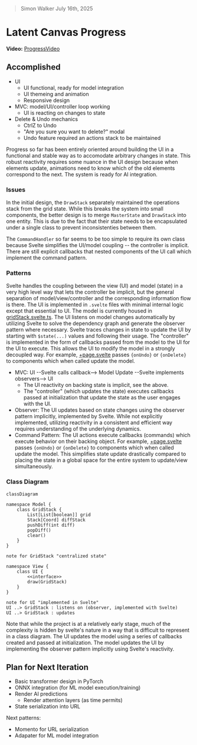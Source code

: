 > Simon Walker
> July 16th, 2025

# Latent Canvas Progress

**Video:**
[ProgressVideo](./progress.mp4)
## Accomplished
- UI
   - UI functional, ready for model integration
   - UI themeing and animation
   - Responsive design
- MVC: model/UI/controller loop working
  - UI is reacting on changes to state
- Delete & Undo mechanics
  - CtrlZ to Undo
  - "Are you sure you want to delete?" modal
  - Undo feature required an actions stack to be maintained

Progress so far has been entirely oriented around building the UI in a functional and stable way as
to accomodate arbitrary changes in state. This robust reactivity requires some nuance in the UI
design because when elements update, animations need to know which of the old elements correspond to
the next. The system is ready for AI integration.
### Issues

In the initial design, the `DrawStack` separately maintained the operations stack from the grid
state. While this breaks the system into small components, the better design is to merge
`MasterState` and `DrawStack` into one entity. This is due to the fact that their state needs to be
encapsulated under a single class to prevent inconsistenties between them.

The `CommandHandler` so far seems to be too simple to require its own class because Svelte
simplifies the UI/model coupling -- the controller is implicit. There are still explicit callbacks
that nested components of the UI call which implement the command pattern.
### Patterns
Svelte handles the coupling between the view (UI) and model (state) in a very high level way
that lets the controller be implicit, but the general separation of model/view/controller and
the corresponding information flow is there. The UI is implemented in `.svelte` files with
minimal internal logic except that essential to UI. The model is currently housed in
  [gridStack.svelte.ts](../src/lib/gridStack.svelte.ts). The UI listens on model changes
automatically by utilizing Svelte to solve the dependency graph and generate the observer pattern
where necessary. Svelte traces changes in state to update the UI by starting with `$state(...)`
values and following their usage. The "controller" is implemented in the form of callbacks passed
from the model to the UI for the UI to execute. This allows the UI to modify the model in a
strongly decoupled way. For example, [+page.svelte](../src/routes/+page.svelte) passes `{onUndo}` or `{onDelete}` to components which when called update the model.

- MVC:  UI --Svelte calls callback--> Model Update --Svelte implements observers--> UI
  - The UI reactivity on backing state is implicit, see the above.
  - The "controller" (which updates the state) executes callbacks passed at initialization that
  update the state as the user engages with the UI.
- Observer:  The UI updates based on state changes using the observer pattern implicitly,
implemented by Svelte. While not explicitly implemented, utilizing reactivity in a consistent and
efficient way requires understanding of the underlying dynamics.
- Command Pattern:  The UI actions execute callbacks (commands) which execute behavior on their
backing object. For example, [+page.svelte](../src/routes/+page.svelte) passes `{onUndo}` or `{onDelete}` to components which when called update the model. This simplifies state update drastically compared to placing the state in a global space for the entire system to update/view simultaneously.

### Class Diagram
```mermaid
classDiagram

namespace Model {
	class GridStack {
		List[List[boolean]] grid
		Stack[Coord] diffStack
		pushDiff(int diff)
		popDiff()
		clear()
	}
}

note for GridStack "centralized state"

namespace View {
	class UI {
		<<interface>>
		draw(GridStack)
	}
}

note for UI "implemented in Svelte"
UI ..> GridStack : listens on (observer, implemented with Svelte)
UI ..> GridStack : updates
```

Note that while the project is at a relatively early stage, much of the complexity is hidden by svelte's nature in a way that is difficult to represent in a class diagram. The UI updates the model using a series of callbacks created and passed at initialization. The model updates the UI by implementing the observer pattern implicitly using Svelte's reactivity.
## Plan for Next Iteration
- Basic transformer design in PyTorch
- ONNX integration (for ML model execution/training)
- Render AI predictions
  - Render attention layers (as time permits)
- State serialization into URL

Next patterns:
- Momento for URL serialization
- Adapater for ML model integration
